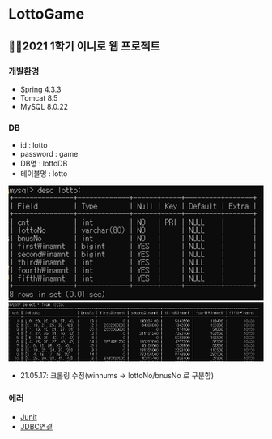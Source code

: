 # LottoGame
👩‍💻2021 1학기 이니로 웹 프로젝트
---
### 개발환경
- Spring 4.3.3
- Tomcat 8.5
- MySQL 8.0.22

### DB
- id : lotto
- password : game
- DB명 : lottoDB
- 테이블명 : lotto    


![db](.img/1.PNG)
![tabel](.img/2.PNG)
- 21.05.17: 크롤링 수정(winnums -> lottoNo/bnusNo 로 구분함)
### 에러
- [Junit](https://subdong2.tistory.com/82)
- [JDBC연결](https://yunyoung1819.tistory.com/89)